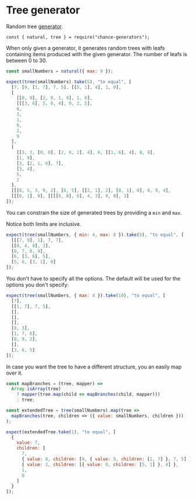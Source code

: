 # Tree generator

Random tree [generator](../generator/).

```js#evaluate:false
const { natural, tree } = require("chance-generators");
```

When only given a generator, it generates random trees with leafs containing
items produced with the given generator. The number of leafs is between 0 to 30.

```js
const smallNumbers = natural({ max: 9 });

expect(tree(smallNumbers).take(5), "to equal", [
  [7, [9, [1, 7], 7, 5], [[5, 1], 4], 1, 0],
  [
    [[8, 9], [2, 0, 1, 9], 1, 6],
    [[[3, 6], 5, 0, 4], 0, 2, 5],
    6,
    3,
    1,
    0,
    2,
    9
  ],
  [
    [[3, 3, [0, 0], [2, 6, 2], 4], 6, [[1, 6], 4], 8, 0],
    [1, 9],
    [3, [2, 1, 6], 7],
    [3, 4],
    5,
    2
  ],
  [[[8, 5, 3, 9, 2], [6, 5], [[2, 1], 2], [8, 1], 0], 0, 9, 4],
  [[[6, 1], 9], [[[[8, 8], 6], 4, 3], 0, 0], 3]
]);
```

You can constrain the size of generated trees by providing a `min` and `max`.

Notice both limits are inclusive.

```js
expect(tree(smallNumbers, { min: 4, max: 8 }).take(5), "to equal", [
  [[[7, 9], 1], 7, 7],
  [[0, 4, 8], 3],
  [9, 7, 8, 9],
  [6, [3, 6], 5],
  [5, 6, [3, 1], 0]
]);
```

You don't have to specify all the options. The default will be used for the
options you don't specify:

```js
expect(tree(smallNumbers, { max: 4 }).take(10), "to equal", [
  [7],
  [[1, 7], 7, 5],
  [],
  [],
  [],
  [8, 3],
  [1, 7, 6],
  [8, 9, 2],
  [],
  [3, 6, 5]
]);
```

In case you want the tree to have a different structure, you an easily map over
it.

```js
const mapBranches = (tree, mapper) =>
  Array.isArray(tree)
    ? mapper(tree.map(child => mapBranches(child, mapper)))
    : tree;

const extendedTree = tree(smallNumbers).map(tree =>
  mapBranches(tree, children => ({ value: smallNumbers, children }))
);

expect(extendedTree.take(1), "to equal", [
  {
    value: 7,
    children: [
      7,
      { value: 8, children: [9, { value: 9, children: [1, 7] }, 7, 5] },
      { value: 2, children: [{ value: 0, children: [5, 1] }, 4] },
      1,
      0
    ]
  }
]);
```
